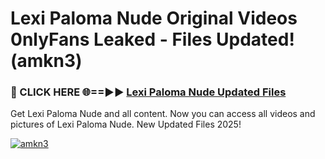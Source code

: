 # Lexi Paloma Nude Original Videos 0nlyFans Leaked - Files Updated! (amkn3)

<h3>🔴 CLICK HERE 🌐==►► <a href="https://tinyurl.com/52m3yx9h" rel="nofollow">Lexi Paloma Nude Updated Files</a></h3>

Get Lexi Paloma Nude and all content. Now you can access all videos and pictures of Lexi Paloma Nude. New Updated Files 2025!

[![amkn3](https://i.imgur.com/TnHtlc8.gif)](https://tinyurl.com/52m3yx9h)
